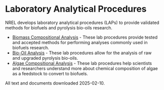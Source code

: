 # Laboratory Analytical Procedures
NREL develops laboratory analytical procedures (LAPs) to provide validated methods for biofuels and pyrolysis bio-oils research.

* [Biomass Compositional Analysis](./biomass-compositional-analysis.md) - These lab procedures provide tested and accepted methods for performing analyses commonly used in biofuels research.
* [Bio-Oil Analysis](./bio-oil-analysis.md) - These lab procedures allow for the analysis of raw and upgraded pyrolysis bio-oils.
* [Algae Compositional Analysis](./algae-analysis.md) - These lab procedures help scientists and researchers understand more about chemical composition of algae as a feedstock to convert to biofuels.

All text and documents downloaded 2025-02-10.
